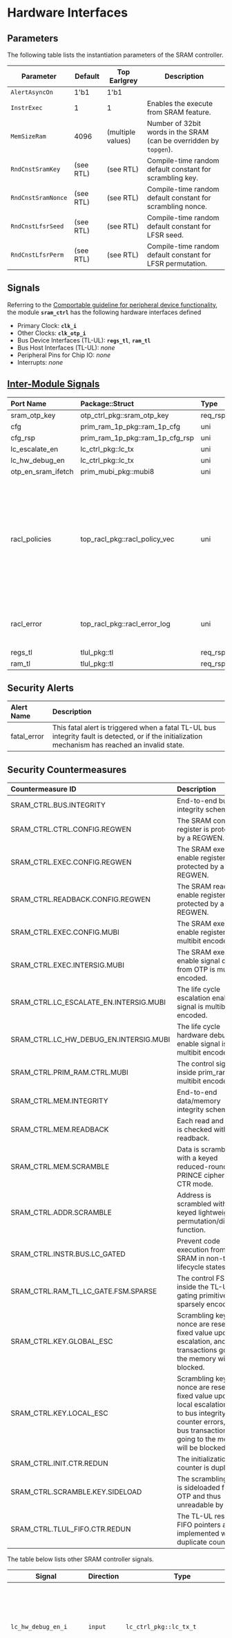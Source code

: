 # Hardware Interfaces

## Parameters

The following table lists the instantiation parameters of the SRAM controller.

Parameter                   | Default               | Top Earlgrey      | Description
----------------------------|-----------------------|-------------------|---------------
`AlertAsyncOn`              | 1'b1                  | 1'b1              |
`InstrExec`                 | 1                     | 1                 | Enables the execute from SRAM feature.
`MemSizeRam`                | 4096                  | (multiple values) | Number of 32bit words in the SRAM (can be overridden by `topgen`).
`RndCnstSramKey`            | (see RTL)             | (see RTL)         | Compile-time random default constant for scrambling key.
`RndCnstSramNonce`          | (see RTL)             | (see RTL)         | Compile-time random default constant for scrambling nonce.
`RndCnstLfsrSeed`           | (see RTL)             | (see RTL)         | Compile-time random default constant for LFSR seed.
`RndCnstLfsrPerm`           | (see RTL)             | (see RTL)         | Compile-time random default constant for LFSR permutation.

## Signals

<!-- BEGIN CMDGEN util/regtool.py --interfaces ./hw/ip/sram_ctrl/data/sram_ctrl.hjson -->
Referring to the [Comportable guideline for peripheral device functionality](https://opentitan.org/book/doc/contributing/hw/comportability), the module **`sram_ctrl`** has the following hardware interfaces defined
- Primary Clock: **`clk_i`**
- Other Clocks: **`clk_otp_i`**
- Bus Device Interfaces (TL-UL): **`regs_tl`**, **`ram_tl`**
- Bus Host Interfaces (TL-UL): *none*
- Peripheral Pins for Chip IO: *none*
- Interrupts: *none*

## [Inter-Module Signals](https://opentitan.org/book/doc/contributing/hw/comportability/index.html#inter-signal-handling)

| Port Name          | Package::Struct                 | Type    | Act   | Width      | Description                                                                                                                          |
|:-------------------|:--------------------------------|:--------|:------|:-----------|:-------------------------------------------------------------------------------------------------------------------------------------|
| sram_otp_key       | otp_ctrl_pkg::sram_otp_key      | req_rsp | req   | 1          |                                                                                                                                      |
| cfg                | prim_ram_1p_pkg::ram_1p_cfg     | uni     | rcv   | NumRamInst |                                                                                                                                      |
| cfg_rsp            | prim_ram_1p_pkg::ram_1p_cfg_rsp | uni     | req   | NumRamInst |                                                                                                                                      |
| lc_escalate_en     | lc_ctrl_pkg::lc_tx              | uni     | rcv   | 1          |                                                                                                                                      |
| lc_hw_debug_en     | lc_ctrl_pkg::lc_tx              | uni     | rcv   | 1          |                                                                                                                                      |
| otp_en_sram_ifetch | prim_mubi_pkg::mubi8            | uni     | rcv   | 1          |                                                                                                                                      |
| racl_policies      | top_racl_pkg::racl_policy_vec   | uni     | rcv   | 1          | Incoming RACL policy vector from a racl_ctrl instance. The policy selection vector (parameter) selects the policy for each register. |
| racl_error         | top_racl_pkg::racl_error_log    | uni     | req   | 1          | RACL error log information of this module.                                                                                           |
| regs_tl            | tlul_pkg::tl                    | req_rsp | rsp   | 1          |                                                                                                                                      |
| ram_tl             | tlul_pkg::tl                    | req_rsp | rsp   | 1          |                                                                                                                                      |

## Security Alerts

| Alert Name   | Description                                                                                                                                        |
|:-------------|:---------------------------------------------------------------------------------------------------------------------------------------------------|
| fatal_error  | This fatal alert is triggered when a fatal TL-UL bus integrity fault is detected, or if the initialization mechanism has reached an invalid state. |

## Security Countermeasures

| Countermeasure ID                      | Description                                                                                                                                                                 |
|:---------------------------------------|:----------------------------------------------------------------------------------------------------------------------------------------------------------------------------|
| SRAM_CTRL.BUS.INTEGRITY                | End-to-end bus integrity scheme.                                                                                                                                            |
| SRAM_CTRL.CTRL.CONFIG.REGWEN           | The SRAM control register is protected by a REGWEN.                                                                                                                         |
| SRAM_CTRL.EXEC.CONFIG.REGWEN           | The SRAM execution enable register is protected by a REGWEN.                                                                                                                |
| SRAM_CTRL.READBACK.CONFIG.REGWEN       | The SRAM readback enable register is protected by a REGWEN.                                                                                                                 |
| SRAM_CTRL.EXEC.CONFIG.MUBI             | The SRAM execution enable register is multibit encoded.                                                                                                                     |
| SRAM_CTRL.EXEC.INTERSIG.MUBI           | The SRAM execution enable signal coming from OTP is multibit encoded.                                                                                                       |
| SRAM_CTRL.LC_ESCALATE_EN.INTERSIG.MUBI | The life cycle escalation enable signal is multibit encoded.                                                                                                                |
| SRAM_CTRL.LC_HW_DEBUG_EN.INTERSIG.MUBI | The life cycle hardware debug enable signal is multibit encoded.                                                                                                            |
| SRAM_CTRL.PRIM_RAM.CTRL.MUBI           | The control signals inside prim_ram are multibit encoded.                                                                                                                   |
| SRAM_CTRL.MEM.INTEGRITY                | End-to-end data/memory integrity scheme.                                                                                                                                    |
| SRAM_CTRL.MEM.READBACK                 | Each read and write is checked with a readback.                                                                                                                             |
| SRAM_CTRL.MEM.SCRAMBLE                 | Data is scrambled with a keyed reduced-round PRINCE cipher in CTR mode.                                                                                                     |
| SRAM_CTRL.ADDR.SCRAMBLE                | Address is scrambled with a keyed lightweight permutation/diffusion function.                                                                                               |
| SRAM_CTRL.INSTR.BUS.LC_GATED           | Prevent code execution from SRAM in non-test lifecycle states.                                                                                                              |
| SRAM_CTRL.RAM_TL_LC_GATE.FSM.SPARSE    | The control FSM inside the TL-UL gating primitive is sparsely encoded.                                                                                                      |
| SRAM_CTRL.KEY.GLOBAL_ESC               | Scrambling key and nonce are reset to a fixed value upon escalation, and bus transactions going to the memory will be blocked.                                              |
| SRAM_CTRL.KEY.LOCAL_ESC                | Scrambling key and nonce are reset to a fixed value upon local escalation due to bus integrity or counter errors, and bus transactions going to the memory will be blocked. |
| SRAM_CTRL.INIT.CTR.REDUN               | The initialization counter is duplicated.                                                                                                                                   |
| SRAM_CTRL.SCRAMBLE.KEY.SIDELOAD        | The scrambling key is sideloaded from OTP and thus unreadable by SW.                                                                                                        |
| SRAM_CTRL.TLUL_FIFO.CTR.REDUN          | The TL-UL response FIFO pointers are implemented with duplicate counters.                                                                                                   |


<!-- END CMDGEN -->

The table below lists other SRAM controller signals.

Signal                     | Direction        | Type                               | Description
---------------------------|------------------|------------------------------------|---------------
`lc_hw_debug_en_i`         | `input`          | `lc_ctrl_pkg::lc_tx_t`             | Multibit life cycle hardware debug enable signal coming from life cycle controller, asserted when the hardware debug mechanisms are enabled in the system.
`lc_escalate_en_i`         | `input`          | `lc_ctrl_pkg::lc_tx_t`             | Multibit life cycle escalation enable signal coming from life cycle controller, asserted if an escalation has occurred.
`sram_otp_key_o`           | `output`         | `otp_ctrl_pkg::sram_otp_key_req_t` | Key derivation request going to the key derivation interface of the OTP controller.
`sram_otp_key_i`           | `input`          | `otp_ctrl_pkg::sram_otp_key_rsp_t` | Ephemeral scrambling key coming back from the key derivation interface of the OTP controller.
`otp_en_sram_ifetch_i`     | `input`          | `otp_ctrl_pkg::mubi8_t`            | Multibit value coming from the OTP HW_CFG partition EN_SRAM_IFETCH, set to kMuBi8True in order to enable the [`EXEC`](../data/sram_ctrl.hjson#exec) CSR. For example, see earlgrey's [OTP Field Descriptions](../../../top_earlgrey/ip_autogen/otp_ctrl/doc/programmers_guide.md#otp-field-descriptions))
`cfg_i`                    | `input`          | `logic [CfgWidth-1:0]`             | Attributes for physical memory macro.

### Interfaces to OTP and the SRAM Scrambling Primitive

The interface to the key derivation interface inside the OTP controller follows a simple req / ack protocol, where the SRAM controller first requests an updated ephemeral key by asserting the `sram_otp_key_i.req`.
The OTP controller then fetches entropy from CSRNG and derives an ephemeral key using the SRAM_DATA_KEY_SEED and the PRESENT scrambling data path as described in the earlgrey's [OTP controller spec](../../../top_earlgrey/ip_autogen/otp_ctrl/README.md#scrambling-datapath) for example.
Finally, the OTP controller returns a fresh ephemeral key via the response channels (`sram_otp_key_o[*]`, `otbn_otp_key_o`), which complete the req / ack handshake.
The key and nonce are made available to the scrambling primitive in the subsequent cycle.
The wave diagram below illustrates this process.

```wavejson
{signal: [
  {name: 'clk_otp_i',                 wave: 'p...........'},
  {name: 'sram_otp_key_o.req',        wave: '0.|1.|..0|..'},
  {name: 'sram_otp_key_i.ack',        wave: '0.|..|.10|..'},
  {name: 'sram_otp_key_i.nonce',      wave: '0.|..|.30|..'},
  {name: 'sram_otp_key_i.key',        wave: '0.|..|.30|..'},
  {name: 'sram_otp_key_i.seed_valid', wave: '0.|..|.10|..'},
  {},
  {name: 'clk_i',                     wave: 'p...........'},
  {name: 'key_valid_q',               wave: '10|..|...|1.'},
  {name: 'key_q',                     wave: '4.|..|...|3.'},
  {name: 'nonce_q',                   wave: '4.|..|...|3.'},
  {name: 'key_seed_valid_q',          wave: '4.|..|...|3.'},
]}
```

If the key seeds have not yet been provisioned in OTP, the keys are derived from all-zero constants, and the `*.seed_valid` signal will be set to 0 in the response.
It should be noted that this mechanism requires the CSRNG and entropy distribution network to be operational, and a key derivation request will block if they are not.

Note that the req/ack protocol runs on `clk_otp_i`.
The SRAM controller synchronizes the data over via a req/ack handshake primitive `prim_sync_reqack.sv` primitive as shown below.

![OTP Key Req Ack](../../../top_earlgrey/ip_autogen/otp_ctrl/doc/otp_ctrl_key_req_ack.svg)

Note that the key and nonce output signals on the OTP controller side are guaranteed to remain stable for at least 62 OTP clock cycles after the `ack` signal is pulsed high, because the derivation of a 64bit half-key takes at least two passes through the 31-cycle PRESENT primitive.
Hence, if the SRAM controller clock `clk_i` is faster or in the same order of magnitude as `clk_otp_i`, the data can be directly sampled upon assertion of `src_ack_o`.
If the SRAM controller runs on a significantly slower clock than OTP, an additional register (as indicated with dashed grey lines in the figure) has to be added.

### Global and Local Escalation

If `lc_escalate_en_i` is set to any different value than `lc_ctrl_pkg::Off`, the current scrambling keys are discarded and reset to `RndCnstSramKey` and `RndCnstSramNonce` in the subsequent cycle.
Any subsequent memory request to `prim_ram_1p_scr` will then be blocked as well.
This mechanism is part of the [life cycle](../../lc_ctrl/README.md) state scrapping and secret wiping countermeasure triggered by the alert handler (global escalation).

Note that if any local bus integrity or counter errors are detected, the SRAM controller will locally escalate without assertion of `lc_escalate_en_i`.
The behavior of local escalation is identical to global escalation via `lc_escalate_en_i`.
